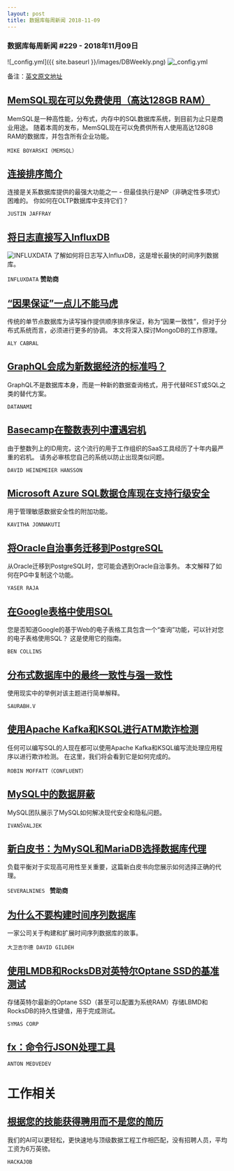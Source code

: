 ```yaml
---
layout: post
title: 数据库每周新闻 2018-11-09
---
```


### 数据库每周新闻 #229 - 2018年11月09日
![_config.yml]({{ site.baseurl }}/images/DBWeekly.png)
![_config.yml](https://res.cloudinary.com/cpress/image/upload/w_1280,e_sharpen:60/ylxmh7bebklf2vtg1qzs.jpg)

备注：[英文原文地址](https://dbweekly.com/issues/229)

## [MemSQL现在可以免费使用（高达128GB RAM）](https://www.memsql.com/blog/announcing-memsql-free-tier/)

MemSQL是一种高性能，分布式，内存中的SQL数据库系统，到目前为止只是商业用途。 
随着本周的发布，MemSQL现在可以免费供所有人使用高达128GB RAM的数据库，并包含所有企业功能。

`MIKE BOYARSKI（MEMSQL）`

## [连接排序简介](https://www.cockroachlabs.com/blog/join-ordering-pt1/)
连接是关系数据库提供的最强大功能之一 - 但最佳执行是NP（非确定性多项式）困难的。 你如何在OLTP数据库中支持它们？

`JUSTIN JAFFRAY `

## [将日志直接写入InfluxDB](https://www.influxdata.com/blog/writing-logs-directly-to-influxdb/)
![INFLUXDATA ](https://copm.s3.amazonaws.com/912d9a5e.jpg)
了解如何将日志写入InfluxDB，这是增长最快的时间序列数据库。

`INFLUXDATA` **赞助商**

## [“因果保证”一点儿不能马虎](https://engineering.mongodb.com/post/ryp0ohr2w9pvv0fks88kq6qkz9k9p3)
传统的单节点数据库为读写操作提供顺序排序保证，称为“因果一致性”，但对于分布式系统而言，必须进行更多的协调。
本文将深入探讨MongoDB的工作原理。

`ALY CABRAL`

## [GraphQL会成为新数据经济的标准吗？](https://www.datanami.com/2018/11/07/will-graphql-become-a-standard-for-the-new-data-economy/)
GraphQL不是数据库本身，而是一种新的数据查询格式，用于代替REST或SQL之类的替代方案。

`DATANAMI `

## [Basecamp在整数表列中遭遇宕机](https://m.signalvnoise.com/update-on-basecamp-3-being-stuck-in-read-only-as-of-nov-8-9-22am-cst-c41df1a58352)
由于整数列上的ID用完，这个流行的用于工作组织的SaaS工具经历了十年内最严重的宕机。 请务必审核您自己的系统以防止出现类似问题。

`DAVID HEINEMEIER HANSSON`

## [Microsoft Azure SQL数据仓库现在支持行级安全](https://azure.microsoft.com/en-us/blog/row-level-security-is-now-supported-for-azure-sql-data-warehouse/)
用于管理敏感数据安全性的附加功能。

`KAVITHA JONNAKUTI `

## [将Oracle自治事务迁移到PostgreSQL](https://aws.amazon.com/blogs/database/migrating-oracle-autonomous-transactions-to-postgresql/)
从Oracle迁移到PostgreSQL时，您可能会遇到Oracle自治事务。 本文解释了如何在PG中复制这个功能。

`YASER RAJA`

## [在Google表格中使用SQL](https://www.benlcollins.com/spreadsheets/google-sheets-query-sql/)
您是否知道Google的基于Web的电子表格工具包含一个“查询”功能，可以针对您的电子表格使用SQL？ 这是使用它的指南。

`BEN COLLINS`

## [分布式数据库中的最终一致性与强一致性](https://hackernoon.com/eventual-vs-strong-consistency-in-distributed-databases-282fdad37cf7)
使用现实中的举例对该主题进行简单解释。

`SAURABH.V `

## [使用Apache Kafka和KSQL进行ATM欺诈检测](https://www.confluent.io/blog/atm-fraud-detection-apache-kafka-ksql)
任何可以编写SQL的人现在都可以使用Apache Kafka和KSQL编写流处理应用程序以进行欺诈检测。 在这里，我们将会看到它是如何完成的。

`ROBIN MOFFATT（CONFLUENT）`

## [MySQL中的数据屏蔽](https://mysqlserverteam.com/data-masking-in-mysql/)
MySQL团队展示了MySQL如何解决现代安全和隐私问题。

`IVANŠVALJEK`

## [新白皮书：为MySQL和MariaDB选择数据库代理](https://severalnines.com/resources/whitepapers/choosing-database-proxy-mysql-and-mariadb?utm_campaign=LB_Campaign_OCT_2018&utm_content=wp&utm_medium=Paid_Search&utm_source=banner)
负载平衡对于实现高可用性至关重要，这篇新白皮书向您展示如何选择正确的代理。

`SEVERALNINES ` **赞助商**

## [为什么不要构建时间序列数据库](https://www.outlyer.com/blog/why-not-to-build-a-time-series-database/)
一家公司关于构建和扩展时间序列数据库的故事。

`大卫吉尔德 DAVID GILDEH`

## [使用LMDB和RocksDB对英特尔Optane SSD的基准测试](http://www.lmdb.tech/bench/optanessd/)
存储英特尔最新的Optane SSD（甚至可以配置为系统RAM）存储LBMD和RocksDB的持久性键值，用于完成测试。

`SYMAS CORP`

## [fx：命令行JSON处理工具](https://github.com/antonmedv/fx)

`ANTON MEDVEDEV `

# 工作相关
## [根据您的技能获得聘用而不是您的简历](https://hackajob.co/p/discover?utm_source=cooperpress&utm_medium=paid&utm_campaign=db_nov_w2&utm_term=data)
我们的AI可以更轻松，更快速地与顶级数据工程工作相匹配，没有招聘人员，平均工资为6万英镑。

`HACKAJOB `

